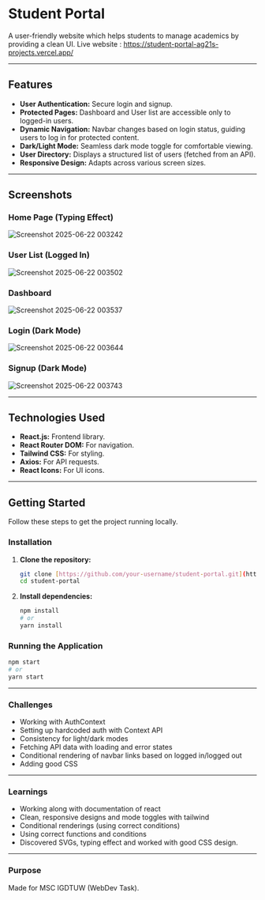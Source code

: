 # Student Portal

A user-friendly website which helps students to manage academics by providing a clean UI.
Live website : https://student-portal-ag21s-projects.vercel.app/

---

## Features

* **User Authentication:** Secure login and signup.
* **Protected Pages:** Dashboard and User list are accessible only to logged-in users.
* **Dynamic Navigation:** Navbar changes based on login status, guiding users to log in for protected content.
* **Dark/Light Mode:** Seamless dark mode toggle for comfortable viewing.
* **User Directory:** Displays a structured list of users (fetched from an API).
* **Responsive Design:** Adapts across various screen sizes.

---

## Screenshots

### Home Page (Typing Effect)
![Screenshot 2025-06-22 003242](https://github.com/user-attachments/assets/66d0c2b9-414b-4cf2-8efd-14f8d3b64474)

### User List (Logged In)
![Screenshot 2025-06-22 003502](https://github.com/user-attachments/assets/64b4a6f8-62b0-4f8b-9bdc-4a3e962bdb85)

### Dashboard
![Screenshot 2025-06-22 003537](https://github.com/user-attachments/assets/bc4dcf32-7a30-435e-a1f0-c19a4e38d431)

### Login (Dark Mode)
![Screenshot 2025-06-22 003644](https://github.com/user-attachments/assets/f97228b3-78ae-49f5-9446-92d45b5c9dc7)

### Signup (Dark Mode)
![Screenshot 2025-06-22 003743](https://github.com/user-attachments/assets/1971b991-2acf-492a-8eb6-6b245c34fd6a)

---

## Technologies Used

* **React.js:** Frontend library.
* **React Router DOM:** For navigation.
* **Tailwind CSS:** For styling.
* **Axios:** For API requests.
* **React Icons:** For UI icons.

---

## Getting Started

Follow these steps to get the project running locally.

### Installation

1.  **Clone the repository:**
    ```bash
    git clone [https://github.com/your-username/student-portal.git](https://github.com/your-username/student-portal.git)
    cd student-portal
    ```
2.  **Install dependencies:**
    ```bash
    npm install
    # or
    yarn install
    ```

### Running the Application

```bash
npm start
# or
yarn start
```
---

### Challenges

* Working with AuthContext
* Setting up hardcoded auth with Context API
* Consistency for light/dark modes
* Fetching API data with loading and error states
* Conditional rendering of navbar links based on logged in/logged out
* Adding good CSS 

---

### Learnings

* Working along with documentation of react 
* Clean, responsive designs and mode toggles with tailwind
* Conditional renderings (using correct conditions)
* Using correct functions and conditions
* Discovered SVGs, typing effect and worked with good CSS design.

---

### Purpose

Made for MSC IGDTUW (WebDev Task).

